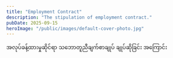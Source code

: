 ```yaml
---
title: "Employment Contract"
description: "The stipulation of employment contract."
pubDate: 2025-09-15
heroImage: "/public/images/default-cover-photo.jpg"
---
```


အလုပ်ခန့်ထားမှုဆိုင်ရာ သဘောတူညီချက်စာချုပ် ချုပ်ဆိုခြင်း အကြောင်း